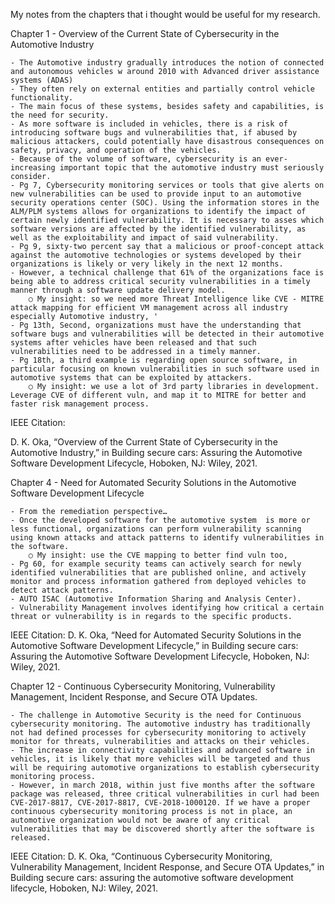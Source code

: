 
My notes from the chapters that i thought would be useful for my research. 

Chapter 1 - Overview of the Current State of Cybersecurity in the Automotive
Industry 

	- The Automotive industry gradually introduces the notion of connected and autonomous vehicles w around 2010 with Advanced driver assistance systems (ADAS) 
	- They often rely on external entities and partially control vehicle functionality. 
	- The main focus of these systems, besides safety and capabilities, is the need for security.
	- As more software is included in vehicles, there is a risk of introducing software bugs and vulnerabilities that, if abused by malicious attackers, could potentially have disastrous consequences on safety, privacy, and operation of the vehicles.
	- Because of the volume of software, cybersecurity is an ever-increasing important topic that the automotive industry must seriously consider. 
	- Pg 7, Cybersecurity monitoring services or tools that give alerts on new vulnerabilities can be used to provide input to an automotive security operations center (SOC). Using the information stores in the ALM/PLM systems allows for organizations to identify the impact of certain newly identified vulnerability. It is necessary to asses which software versions are affected by the identified vulnerability, as well as the exploitability and impact of said vulnerability. 
	- Pg 9, sixty-two percent say that a malicious or proof-concept attack against the automotive technologies or systems developed by their organizations is likely or very likely in the next 12 months.
	- However, a technical challenge that 61% of the organizations face is being able to address critical security vulnerabilities in a timely manner through a software update delivery model. 
		○ My insight: so we need more Threat Intelligence like CVE - MITRE attack mapping for efficient VM management across all industry especially Automotive industry, '
	- Pg 13th, Second, organizations must have the understanding that software bugs and vulnerabilities will be detected in their automotive systems after vehicles have been released and that such vulnerabilities need to be addressed in a timely manner. 
	- Pg 18th, a third example is regarding open source software, in particular focusing on known vulnerabilities in such software used in automotive systems that can be exploited by attackers. 
		○ My insight: we use a lot of 3rd party libraries in development. Leverage CVE of different vuln, and map it to MITRE for better and faster risk management process. 
	

IEEE Citation:  

D. K. Oka, “Overview of the Current State of Cybersecurity in the Automotive Industry,” in Building secure cars: Assuring the Automotive Software Development Lifecycle, Hoboken, NJ: Wiley, 2021. 

Chapter 4 - Need for Automated Security Solutions in the Automotive Software Development Lifecycle

	- From the remediation perspective…
	- Once the developed software for the automotive system  is more or less functional, organizations can perform vulnerability scanning using known attacks and attack patterns to identify vulnerabilities in the software. 
		○ My insight: use the CVE mapping to better find vuln too,
	- Pg 60, for example security teams can actively search for newly identified vulnerabilities that are published online, and actively monitor and process information gathered from deployed vehicles to detect attack patterns. 
	- AUTO ISAC (Automotive Information Sharing and Analysis Center). 
	- Vulnerability Management involves identifying how critical a certain threat or vulnerability is in regards to the specific products. 
	


IEEE Citation: 
D. K. Oka, “Need for Automated Security Solutions in the Automotive Software Development Lifecycle,” in Building secure cars: Assuring the Automotive Software Development Lifecycle, Hoboken, NJ: Wiley, 2021. 

Chapter 12 - Continuous Cybersecurity  Monitoring, Vulnerability Management, Incident Response, and Secure OTA Updates. 

	- The challenge in Automotive Security is the need for Continuous cybersecurity monitoring. The automotive industry has traditionally not had defined processes for cybersecurity monitoring to actively monitor for threats, vulnerabilities and attacks on their vehicles. 
	- The increase in connectivity capabilities and advanced software in vehicles, it is likely that more vehicles will be targeted and thus will be requiring automotive organizations to establish cybersecurity monitoring process. 
	- However, in march 2018, within just five months after the software package was released, three critical vulnerabilities in curl had been CVE-2017-8817, CVE-2017-8817, CVE-2018-1000120. If we have a proper continuous cybersecurity monitoring process is not in place, an automotive organization would not be aware of any critical vulnerabilities that may be discovered shortly after the software is released. 



IEEE Citation: 
D. K. Oka, “Continuous Cybersecurity Monitoring, Vulnerability Management, Incident Response, and Secure OTA Updates,” in Building secure cars: assuring the automotive software development lifecycle, Hoboken, NJ: Wiley, 2021. 

